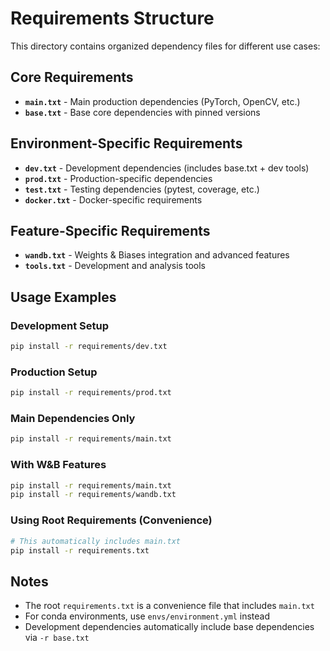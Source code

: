 # Requirements Structure

This directory contains organized dependency files for different use cases:

## Core Requirements
- **`main.txt`** - Main production dependencies (PyTorch, OpenCV, etc.)
- **`base.txt`** - Base core dependencies with pinned versions

## Environment-Specific Requirements  
- **`dev.txt`** - Development dependencies (includes base.txt + dev tools)
- **`prod.txt`** - Production-specific dependencies
- **`test.txt`** - Testing dependencies (pytest, coverage, etc.)
- **`docker.txt`** - Docker-specific requirements

## Feature-Specific Requirements
- **`wandb.txt`** - Weights & Biases integration and advanced features
- **`tools.txt`** - Development and analysis tools

## Usage Examples

### Development Setup
```bash
pip install -r requirements/dev.txt
```

### Production Setup  
```bash
pip install -r requirements/prod.txt
```

### Main Dependencies Only
```bash
pip install -r requirements/main.txt
```

### With W&B Features
```bash
pip install -r requirements/main.txt
pip install -r requirements/wandb.txt
```

### Using Root Requirements (Convenience)
```bash
# This automatically includes main.txt
pip install -r requirements.txt
```

## Notes
- The root `requirements.txt` is a convenience file that includes `main.txt`
- For conda environments, use `envs/environment.yml` instead
- Development dependencies automatically include base dependencies via `-r base.txt`

